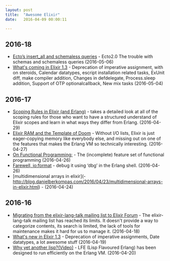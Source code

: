 ```yaml
---
layout: post
title:  "Awesome Elixir"
date:   2016-04-09 00:00:11

---
```

## 2016-18

* [Ecto’s insert_all and schemaless queries](http://blog.plataformatec.com.br/2016/05/ectos-insert_all-and-schemaless-queries/) - Ecto2.0 The trouble with schemas and schemaless queries (2016-05-06)
* [What's coming in Elixir 1.3](http://tuvistavie.com/2016/elixir-1-3/) - 
Deprecation of imperative assignment, with on steroids, Calendar datatypes, escript installation related tasks, ExUnit diff, make compiler addition, Changes in defdelegate, Process.sleep addition, Support of OTP optionalcallback, New mix tasks (2016-05-04)

## 2016-17

* [Scoping Rules in Elixir (and Erlang)](https://github.com/alco/elixir/wiki/Scoping-Rules-in-Elixir-(and-Erlang)) - takes a detailed look at all of the scoping rules for those who want to have a structured understand of Elixir scopes and learn in what ways they differ from Erlang. (2016-04-29)
* [Elixir RAM and the Template of Doom](http://www.evanmiller.org/elixir-ram-and-the-template-of-doom.html) - 
Without I/O lists, Elixir is just eager-copying memory like everybody else, and missing out on one of the features that makes the Erlang VM so technically interesting. (2016-04-27)
* [On Functional Programming:](https://medium.com/@jlouis666/on-functional-programming-df28cc9078de#.i6osvk1ux) - 
The (incomplete) feature set of functional programming (2016-04-26)
* [Farewell, io:format](http://blog.ikura.co/posts/farewell-io-format.html) - debug it using ‘dbg’ in the Erlang shell. (2016-04-26)
* [multidimensional arrays in elixir](- http://blog.danielberkompas.com/2016/04/23/multidimensional-arrays-in-elixir.html) -  (2016-04-24)

## 2016-16

* [Migrating from the elixir-lang-talk mailing list to Elixir Forum](http://elixirforum.com/t/elixir-lang-talk-is-migrating-to-this-forum/358) - The elixir-lang-talk mailing list has reached its limits. It doesn't provide a way to categorize contents, its search is limited, the lack of tools for maintenance makes it hard for us to manage it.  (2016-04-18)
* [What's new in Elixir 1.3](http://tuvistavie.com/tokyo.ex/#/) - Deprecation of imperative assignments, Date datatypes, a lot awesome stuff  (2016-04-19)
* [Why yet another lisp?(Video)](http://erlangcentral.org/8lu-with-robert-virding-erlang-concurrency-and-lfe-lisp-flavoured-erlang-2/#.Vxd9B5N969s) - LFE (Lisp Flavoured Erlang) has been designed to run efficiently on the Erlang VM. (2016-04-20)


